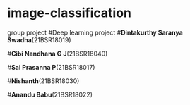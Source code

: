 # image-classification
group project
#Deep learning project
#**Dintakurthy Saranya Swadha**(21BSR18019)

#**Cibi Nandhana G J**(21BSR18040)

#**Sai Prasanna P**(21BSR18017)

#**Nishanth**(21BSR18030)

#**Anandu Babu**(21BSR18022)
